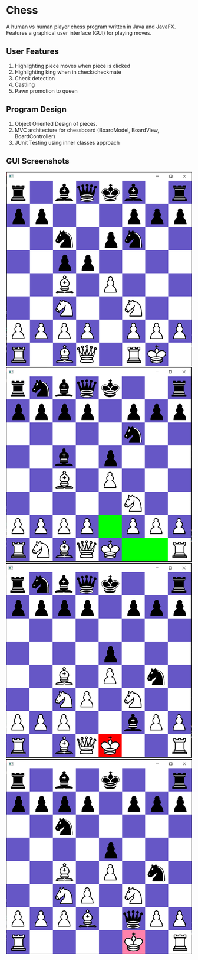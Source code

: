 # Chess

A human vs human player chess program written in Java and JavaFX. Features a graphical user interface (GUI) for playing moves.

## User Features
1. Highlighting piece moves when piece is clicked
2. Highlighting king when in check/checkmate
3. Check detection
4. Castling
5. Pawn promotion to queen

## Program Design
1. Object Oriented Design of pieces.
2. MVC architecture for chessboard (BoardModel, BoardView, BoardController)
3. JUnit Testing using inner classes approach

## GUI Screenshots
![normal position](./images/gui_screenshot.PNG)
![castling moves](./images/gui_castling.PNG)
![check](./images/gui_check.PNG)
![checkmate](./images/gui_checkmate.PNG)
